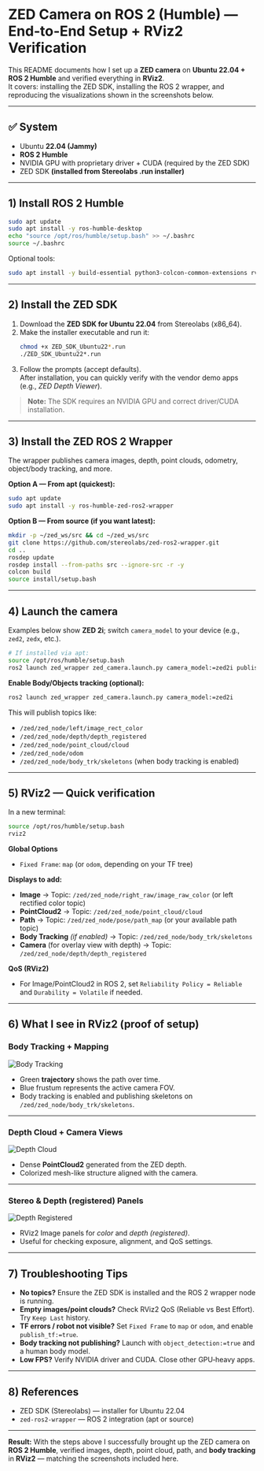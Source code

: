 # ZED Camera on ROS 2 (Humble) — End‑to‑End Setup + RViz2 Verification

This README documents how I set up a **ZED camera** on **Ubuntu 22.04 + ROS 2 Humble** and verified everything in **RViz2**.  
It covers: installing the ZED SDK, installing the ROS 2 wrapper, and reproducing the visualizations shown in the screenshots below.

---

## ✅ System
- Ubuntu **22.04 (Jammy)**
- **ROS 2 Humble**
- NVIDIA GPU with proprietary driver + CUDA (required by the ZED SDK)
- ZED SDK **(installed from Stereolabs .run installer)**

---

## 1) Install ROS 2 Humble
```bash
sudo apt update
sudo apt install -y ros-humble-desktop
echo "source /opt/ros/humble/setup.bash" >> ~/.bashrc
source ~/.bashrc
```

Optional tools:
```bash
sudo apt install -y build-essential python3-colcon-common-extensions rviz2
```

---

## 2) Install the ZED SDK
1. Download the **ZED SDK for Ubuntu 22.04** from Stereolabs (x86_64).
2. Make the installer executable and run it:
   ```bash
   chmod +x ZED_SDK_Ubuntu22*.run
   ./ZED_SDK_Ubuntu22*.run
   ```
3. Follow the prompts (accept defaults).  
   After installation, you can quickly verify with the vendor demo apps (e.g., *ZED Depth Viewer*).

> **Note:** The SDK requires an NVIDIA GPU and correct driver/CUDA installation.

---

## 3) Install the ZED ROS 2 Wrapper
The wrapper publishes camera images, depth, point clouds, odometry, object/body tracking, and more.

**Option A — From apt (quickest):**
```bash
sudo apt update
sudo apt install -y ros-humble-zed-ros2-wrapper
```

**Option B — From source (if you want latest):**
```bash
mkdir -p ~/zed_ws/src && cd ~/zed_ws/src
git clone https://github.com/stereolabs/zed-ros2-wrapper.git
cd ..
rosdep update
rosdep install --from-paths src --ignore-src -r -y
colcon build
source install/setup.bash
```

---

## 4) Launch the camera
Examples below show **ZED 2i**; switch `camera_model` to your device (e.g., `zed2`, `zedx`, etc.).

```bash
# If installed via apt:
source /opt/ros/humble/setup.bash
ros2 launch zed_wrapper zed_camera.launch.py camera_model:=zed2i publish_tf:=true
```

**Enable Body/Objects tracking (optional):**
```bash
ros2 launch zed_wrapper zed_camera.launch.py camera_model:=zed2i       object_detection:=true obj_det_model:=HUMAN_BODY_FAST       publish_tf:=true
```
This will publish topics like:
- `/zed/zed_node/left/image_rect_color`
- `/zed/zed_node/depth/depth_registered`
- `/zed/zed_node/point_cloud/cloud`
- `/zed/zed_node/odom`
- `/zed/zed_node/body_trk/skeletons` (when body tracking is enabled)

---

## 5) RViz2 — Quick verification
In a new terminal:
```bash
source /opt/ros/humble/setup.bash
rviz2
```

**Global Options**
- `Fixed Frame`: `map` (or `odom`, depending on your TF tree)

**Displays to add:**
- **Image** → Topic: `/zed/zed_node/right_raw/image_raw_color` (or left rectified color topic)
- **PointCloud2** → Topic: `/zed/zed_node/point_cloud/cloud`
- **Path** → Topic: `/zed/zed_node/pose/path_map` (or your available path topic)
- **Body Tracking** *(if enabled)* → Topic: `/zed/zed_node/body_trk/skeletons`
- **Camera** (for overlay view with depth) → Topic: `/zed/zed_node/depth/depth_registered`

**QoS (RViz2)**
- For Image/PointCloud2 in ROS 2, set `Reliability Policy = Reliable` and `Durability = Volatile` if needed.

---

## 6) What I see in RViz2 (proof of setup)

### Body Tracking + Mapping
![Body Tracking](images/rviz2_body_tracking.png)

- Green **trajectory** shows the path over time.
- Blue frustum represents the active camera FOV.
- Body tracking is enabled and publishing skeletons on `/zed/zed_node/body_trk/skeletons`.

---

### Depth Cloud + Camera Views
![Depth Cloud](images/rviz2_depth_cloud.png)

- Dense **PointCloud2** generated from the ZED depth.
- Colorized mesh-like structure aligned with the camera.

---

### Stereo & Depth (registered) Panels
![Depth Registered](images/rviz2_depth_registered.png)

- RViz2 Image panels for *color* and *depth (registered)*.
- Useful for checking exposure, alignment, and QoS settings.

---

## 7) Troubleshooting Tips
- **No topics?** Ensure the ZED SDK is installed and the ROS 2 wrapper node is running.
- **Empty images/point clouds?** Check RViz2 QoS (Reliable vs Best Effort). Try `Keep Last` history.
- **TF errors / robot not visible?** Set `Fixed Frame` to `map` or `odom`, and enable `publish_tf:=true`.
- **Body tracking not publishing?** Launch with `object_detection:=true` and a human body model.
- **Low FPS?** Verify NVIDIA driver and CUDA. Close other GPU‑heavy apps.

---

## 8) References
- ZED SDK (Stereolabs) — installer for Ubuntu 22.04  
- `zed-ros2-wrapper` — ROS 2 integration (apt or source)

---

**Result:** With the steps above I successfully brought up the ZED camera on **ROS 2 Humble**, verified images, depth, point cloud, path, and **body tracking** in **RViz2** — matching the screenshots included here.
